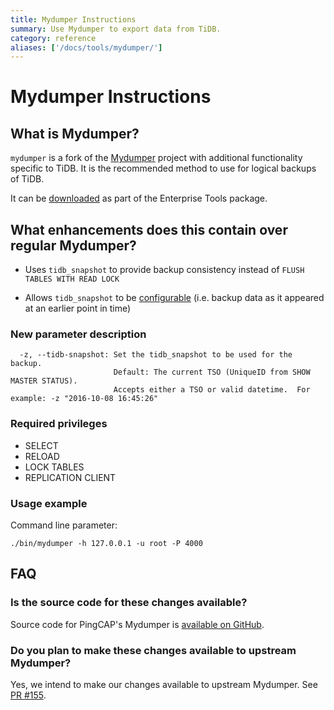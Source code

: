 ```yaml
---
title: Mydumper Instructions
summary: Use Mydumper to export data from TiDB.
category: reference
aliases: ['/docs/tools/mydumper/']
---
```


# Mydumper Instructions

## What is Mydumper?

`mydumper` is a fork of the [Mydumper](https://github.com/maxbube/mydumper) project with additional functionality specific to TiDB. It is the recommended method to use for logical backups of TiDB.

It can be [downloaded](/reference/tools/download.md) as part of the Enterprise Tools package.

## What enhancements does this contain over regular Mydumper?

+ Uses `tidb_snapshot` to provide backup consistency instead of `FLUSH TABLES WITH READ LOCK`

+ Allows `tidb_snapshot` to be [configurable](/how-to/get-started/read-historical-data.md#how-tidb-reads-data-from-history-versions) (i.e. backup data as it appeared at an earlier point in time)

### New parameter description

```
  -z, --tidb-snapshot: Set the tidb_snapshot to be used for the backup.
                       Default: The current TSO (UniqueID from SHOW MASTER STATUS).
                       Accepts either a TSO or valid datetime.  For example: -z "2016-10-08 16:45:26"
```

### Required privileges

- SELECT
- RELOAD
- LOCK TABLES
- REPLICATION CLIENT

### Usage example

Command line parameter:

```
./bin/mydumper -h 127.0.0.1 -u root -P 4000
```

## FAQ

### Is the source code for these changes available?

Source code for PingCAP's Mydumper is [available on GitHub](https://github.com/pingcap/mydumper).

### Do you plan to make these changes available to upstream Mydumper?

Yes, we intend to make our changes available to upstream Mydumper. See [PR #155](https://github.com/maxbube/mydumper/pull/155).
